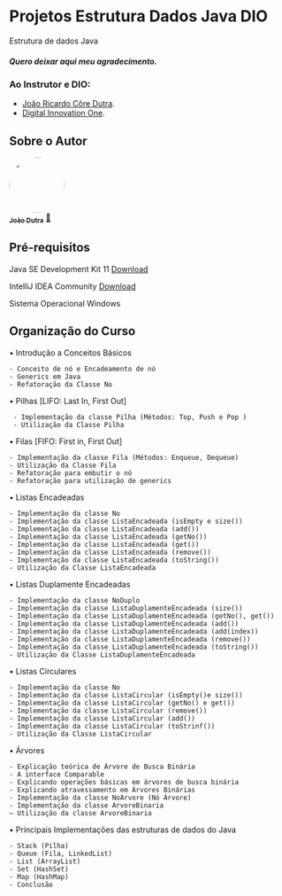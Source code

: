 # Projetos Estrutura Dados Java DIO
 Estrutura de dados Java
 
 
 ##### Quero deixar aqui meu agradecimento.
 ### Ao Instrutor e DIO:
  
  - [João Ricardo Côre Dutra](https://github.com/jrdutra).
  - [Digital Innovation One](https://dio.me/sign-up?ref=R1CBVS7OGL).

 ## Sobre o Autor

<a href="https://web.digitalinnovation.one/users/jrdutra">
 <img style="border-radius: 50%;" src="https://avatars.githubusercontent.com/u/22947717?v=4" width="100px;" alt=""/>
 <br />
 <sub><b>João Dutra</b></sub></a> <a href="https://web.digitalinnovation.one/users/jrdutra" title="Dio">🚀</a>
 
 ## Pré-requisitos

Java SE Development Kit 11 [Download](https://www.oracle.com/br/java/technologies/javase-jdk11-downloads.html)

IntelliJ IDEA Community [Download](https://www.jetbrains.com/pt-br/idea/download/#section=windows)

Sistema Operacional Windows

## Organização do Curso

• Introdução a Conceitos Básicos

    - Conceito de nó e Encadeamento de nó
    - Generics em Java
    - Refatoração da Classe No

• Pilhas [LIFO: Last In, First Out]

     - Implementação da classe Pilha (Métodos: Top, Push e Pop )
     - Utilização da Classe Pilha

• Filas [FIFO: First in, First Out]

    - Implementação da classe Fila (Métodos: Enqueue, Dequeue)
    - Utilização da Classe Fila
    - Refatoração para embutir o nó
    - Refatoração para utilização de generics

• Listas Encadeadas

    - Implementação da classe No
    - Implementação da classe ListaEncadeada (isEmpty e size())
    - Implementação da classe ListaEncadeada (add())
    - Implementação da classe ListaEncadeada (getNo())
    - Implementação da classe ListaEncadeada (get())
    - Implementação da classe ListaEncadeada (remove())
    - Implementação da classe ListaEncadeada (toString())
    - Utilização da Classe ListaEncadeada

• Listas Duplamente Encadeadas

    - Implementação da classe NoDuplo
    - Implementação da classe ListaDuplamenteEncadeada (size())
    - Implementação da classe ListaDuplamenteEncadeada (getNo(), get())
    - Implementação da classe ListaDuplamenteEncadeada (add())
    - Implementação da classe ListaDuplamenteEncadeada (add(index))
    - Implementação da classe ListaDuplamenteEncadeada (remove())
    - Implementação da classe ListaDuplamenteEncadeada (toString())
    - Utilização da Classe ListaDuplamenteEncadeada

• Listas Circulares

    - Implementação da classe No
    - Implementação da classe ListaCircular (isEmpty()e size())
    - Implementação da classe ListaCircular (getNo() e get())
    - Implementação da classe ListaCircular (remove())
    - Implementação da classe ListaCircular (add())
    - Implementação da classe ListaCircular (toStrinf())
    - Utilização da Classe ListaCircular

• Árvores

    - Explicação teórica de Árvore de Busca Binária
    - A interface Comparable
    - Explicando operações básicas em árvores de busca binária
    - Explicando atravessamento em Árvores Binárias
    - Implementação da classe NoArvore (Nó Árvore)
    - Implementação da classe ArvoreBinaria
    – Utilização da classe ArvoreBinaria

• Principais Implementações das estruturas de dados do Java

    - Stack (Pilha)
    - Queue (Fila, LinkedList)
    - List (ArrayList)
    - Set (HashSet)
    - Map (HashMap)
    - Conclusão
